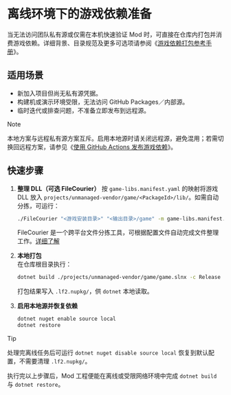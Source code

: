 # 离线环境下的游戏依赖准备

当无法访问团队私有源或仅需在本机快速验证 Mod 时，可直接在仓库内打包并消费游戏依赖。详细背景、目录规范及更多可选项请参阅《[游戏依赖打包参考手册](../reference/game-libs-packaging.md)》。

## 适用场景

- 新加入项目但尚无私有源凭据。
- 构建机或演示环境受限，无法访问 GitHub Packages／内部源。
- 临时迭代或排查问题，不准备立即发布到远程源。

> [!NOTE]
> 本地方案与远程私有源方案互斥。启用本地源时请关闭远程源，避免混用；若需切换回远程方案，请参见《[使用 GitHub Actions 发布游戏依赖](./game-libs-remote-publish.md)》。

## 快速步骤

1. **整理 DLL（可选 FileCourier）**
   按 `game-libs.manifest.yaml` 的映射将游戏 DLL 放入 `projects/unmanaged-vendor/game/<PackageId>/lib/`。如需自动分拣，可运行：

   ```bash
   ./FileCourier "<游戏安装目录>" "<输出目录>/game" -m game-libs.manifest.yaml
   ```

   FileCourier 是一个跨平台文件分拣工具，可根据配置文件自动完成文件整理工作。[详细了解](../../projects/unmanaged-vendor/tools/FileCourier/README.md)

2. **本地打包**  
   在仓库根目录执行：

   ```bash
   dotnet build ./projects/unmanaged-vendor/game/game.slnx -c Release -t:LF2PackGameLibs
   ```

   打包结果写入 `.lf2.nupkg/`，供 `dotnet` 本地读取。

3. **启用本地源并恢复依赖**

   ```bash
   dotnet nuget enable source local
   dotnet restore
   ```

> [!TIP]
> 处理完离线任务后可运行 `dotnet nuget disable source local` 恢复到默认配置，不需要清理 `.lf2.nupkg/`。

执行完以上步骤后，Mod 工程便能在离线或受限网络环境中完成 `dotnet build` 与 `dotnet restore`。
